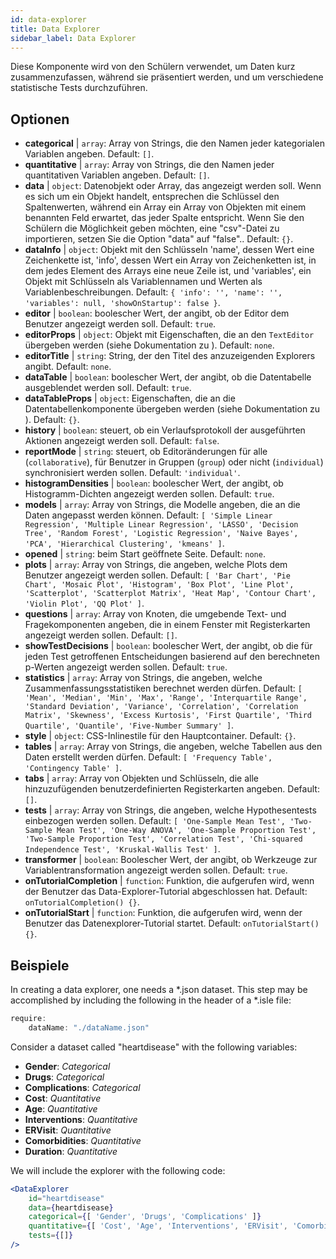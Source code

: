 ```yaml
---
id: data-explorer 
title: Data Explorer
sidebar_label: Data Explorer
---
```


Diese Komponente wird von den Schülern verwendet, um Daten kurz zusammenzufassen, während sie präsentiert werden, und um verschiedene statistische Tests durchzuführen.

## Optionen

* __categorical__ | `array`: Array von Strings, die den Namen jeder kategorialen Variablen angeben. Default: `[]`.
* __quantitative__ | `array`: Array von Strings, die den Namen jeder quantitativen Variablen angeben. Default: `[]`.
* __data__ | `object`: Datenobjekt oder Array, das angezeigt werden soll. Wenn es sich um ein Objekt handelt, entsprechen die Schlüssel den Spaltenwerten, während ein Array ein Array von Objekten mit einem benannten Feld erwartet, das jeder Spalte entspricht. Wenn Sie den Schülern die Möglichkeit geben möchten, eine "csv"-Datei zu importieren, setzen Sie die Option "data" auf "false".. Default: `{}`.
* __dataInfo__ | `object`: Objekt mit den Schlüsseln \'name\', dessen Wert eine Zeichenkette ist, \'info\', dessen Wert ein Array von Zeichenketten ist, in dem jedes Element des Arrays eine neue Zeile ist, und \'variables\', ein Objekt mit Schlüsseln als Variablennamen und Werten als Variablenbeschreibungen. Default: `{
  'info': '',
  'name': '',
  'variables': null,
  'showOnStartup': false
}`.
* __editor__ | `boolean`: boolescher Wert, der angibt, ob der Editor dem Benutzer angezeigt werden soll. Default: `true`.
* __editorProps__ | `object`: Objekt mit Eigenschaften, die an den `TextEditor` übergeben werden (siehe Dokumentation zu <TextEditor />). Default: `none`.
* __editorTitle__ | `string`: String, der den Titel des anzuzeigenden Explorers angibt. Default: `none`.
* __dataTable__ | `boolean`: boolescher Wert, der angibt, ob die Datentabelle ausgeblendet werden soll. Default: `true`.
* __dataTableProps__ | `object`: Eigenschaften, die an die Datentabellenkomponente übergeben werden (siehe Dokumentation zu <DataTable />). Default: `{}`.
* __history__ | `boolean`: steuert, ob ein Verlaufsprotokoll der ausgeführten Aktionen angezeigt werden soll. Default: `false`.
* __reportMode__ | `string`: steuert, ob Editoränderungen für alle (`collaborative`), für Benutzer in Gruppen (`group`) oder nicht (`individual`) synchronisiert werden sollen. Default: `'individual'`.
* __histogramDensities__ | `boolean`: boolescher Wert, der angibt, ob Histogramm-Dichten angezeigt werden sollen. Default: `true`.
* __models__ | `array`: Array von Strings, die Modelle angeben, die an die Daten angepasst werden können. Default: `[
  'Simple Linear Regression',
  'Multiple Linear Regression',
  'LASSO',
  'Decision Tree',
  'Random Forest',
  'Logistic Regression',
  'Naive Bayes',
  'PCA',
  'Hierarchical Clustering',
  'kmeans'
]`.
* __opened__ | `string`: beim Start geöffnete Seite. Default: `none`.
* __plots__ | `array`: Array von Strings, die angeben, welche Plots dem Benutzer angezeigt werden sollen. Default: `[
  'Bar Chart',
  'Pie Chart',
  'Mosaic Plot',
  'Histogram',
  'Box Plot',
  'Line Plot',
  'Scatterplot',
  'Scatterplot Matrix',
  'Heat Map',
  'Contour Chart',
  'Violin Plot',
  'QQ Plot'
]`.
* __questions__ | `array`: Array von Knoten, die umgebende Text- und Fragekomponenten angeben, die in einem Fenster mit Registerkarten angezeigt werden sollen. Default: `[]`.
* __showTestDecisions__ | `boolean`: boolescher Wert, der angibt, ob die für jeden Test getroffenen Entscheidungen basierend auf den berechneten p-Werten angezeigt werden sollen. Default: `true`.
* __statistics__ | `array`: Array von Strings, die angeben, welche Zusammenfassungsstatistiken berechnet werden dürfen. Default: `[
  'Mean',
  'Median',
  'Min',
  'Max',
  'Range',
  'Interquartile Range',
  'Standard Deviation',
  'Variance',
  'Correlation',
  'Correlation Matrix',
  'Skewness',
  'Excess Kurtosis',
  'First Quartile',
  'Third Quartile',
  'Quantile',
  'Five-Number Summary'
]`.
* __style__ | `object`: CSS-Inlinestile für den Hauptcontainer. Default: `{}`.
* __tables__ | `array`: Array von Strings, die angeben, welche Tabellen aus den Daten erstellt werden dürfen. Default: `[
  'Frequency Table',
  'Contingency Table'
]`.
* __tabs__ | `array`: Array von Objekten und Schlüsseln, die alle hinzuzufügenden benutzerdefinierten Registerkarten angeben. Default: `[]`.
* __tests__ | `array`: Array von Strings, die angeben, welche Hypothesentests einbezogen werden sollen. Default: `[
  'One-Sample Mean Test',
  'Two-Sample Mean Test',
  'One-Way ANOVA',
  'One-Sample Proportion Test',
  'Two-Sample Proportion Test',
  'Correlation Test',
  'Chi-squared Independence Test',
  'Kruskal-Wallis Test'
]`.
* __transformer__ | `boolean`: Boolescher Wert, der angibt, ob Werkzeuge zur Variablentransformation angezeigt werden sollen. Default: `true`.
* __onTutorialCompletion__ | `function`: Funktion, die aufgerufen wird, wenn der Benutzer das Data-Explorer-Tutorial abgeschlossen hat. Default: `onTutorialCompletion() {}`.
* __onTutorialStart__ | `function`: Funktion, die aufgerufen wird, wenn der Benutzer das Datenexplorer-Tutorial startet. Default: `onTutorialStart() {}`.


## Beispiele

In creating a data explorer, one needs a *.json dataset. This step may be accomplished by including the following in the header of a *.isle file:

```js
require:
    dataName: "./dataName.json"
```

Consider a dataset called "heartdisease" with the following variables:
* __Gender__: _Categorical_
* __Drugs__: _Categorical_
* __Complications__: _Categorical_
* __Cost__: _Quantitative_
* __Age__: _Quantitative_
* __Interventions__: _Quantitative_
* __ERVisit__: _Quantitative_
* __Comorbidities__: _Quantitative_
* __Duration__: _Quantitative_

We will include the explorer with the following code:

```jsx live
<DataExplorer 
    id="heartdisease"
    data={heartdisease} 
    categorical={[ 'Gender', 'Drugs', 'Complications' ]}
    quantitative={[ 'Cost', 'Age', 'Interventions', 'ERVisit', 'Comorbidities', 'Duration' ]}
    tests={[]}
/>
```



